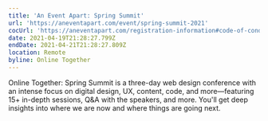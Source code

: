 ```yaml
---
title: 'An Event Apart: Spring Summit'
url: 'https://aneventapart.com/event/spring-summit-2021'
cocUrl: 'https://aneventapart.com/registration-information#code-of-conduct'
date: 2021-04-19T21:28:27.799Z
endDate: 2021-04-21T21:28:27.809Z
location: Remote
byline: Online Together
---
```

Online Together: Spring Summit is a three-day web design conference with an intense focus on digital design, UX, content, code, and more—featuring 15+ in-depth sessions, Q&A with the speakers, and more. You'll get deep insights into where we are now and where things are going next.
